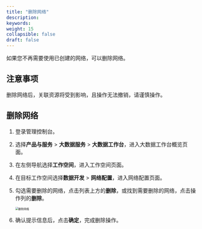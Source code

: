 ```yaml
---
title: "删除网络"
description:  
keywords: 
weight: 15
collapsible: false
draft: false
---
```

   
如果您不再需要使用已创建的网络，可以删除网络。

## 注意事项

删除网络后，关联资源将受到影响，且操作无法撤销，请谨慎操作。

## 删除网络

1. 登录管理控制台。
2. 选择**产品与服务** > **大数据服务** > **大数据工作台**，进入大数据工作台概览页面。
3. 在左侧导航选择**工作空间**，进入工作空间页面。
4. 在目标工作空间选择**数据开发** > **网络配置**，进入网络配置页面。
5. 勾选需要删除的网络，点击列表上方的**删除**，或找到需要删除的网络，点击操作列的**删除**。
   
   <img src="../../../../_images/delete_net.png" alt="删除网络" style="zoom:50%;" />

6. 确认提示信息后，点击**确定**，完成删除操作。



